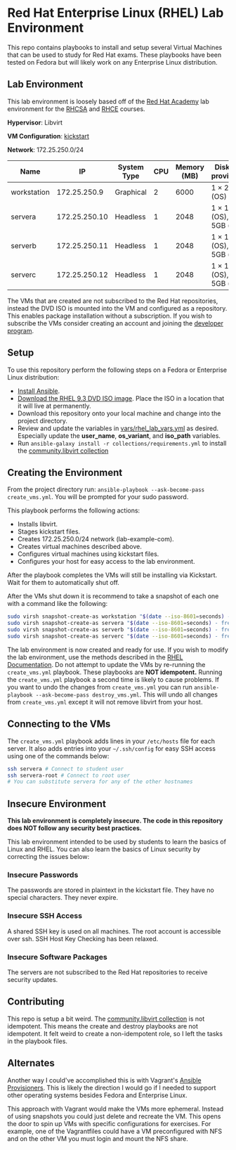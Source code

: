 # Red Hat Enterprise Linux (RHEL) Lab Environment

This repo contains playbooks to install and setup several Virtual Machines that can be used to study for Red Hat exams. These playbooks have been tested on Fedora but will likely work on any Enterprise Linux distribution.

## Lab Environment

This lab environment is loosely based off of the [Red Hat Academy](https://www.redhat.com/en/services/training/red-hat-academy) lab environment for the [RHCSA](https://www.redhat.com/en/services/certification/rhcsa) and [RHCE](https://www.redhat.com/en/services/certification/rhce) courses.

**Hypervisor**: Libvirt

**VM Configuration**: [kickstart](https://docs.redhat.com/en/documentation/red_hat_enterprise_linux/10/html/automatically_installing_rhel/automated-installation-workflow)

**Network**: 172.25.250.0/24

| Name        | IP              | System Type | CPU | Memory (MB) | Disks (this provisioned)                |
|-------------|-----------------|-------------|-----|-------------|-----------------------------------------|
| workstation | 172.25.250.9    | Graphical   | 2   | 6000        | 1 × 20GB (OS)                           |
| servera     | 172.25.250.10   | Headless    | 1   | 2048        | 1 × 10GB (OS), 3 × 5GB (blank)          |
| serverb     | 172.25.250.11   | Headless    | 1   | 2048        | 1 × 10GB (OS), 3 × 5GB (blank)          |
| serverc     | 172.25.250.12   | Headless    | 1   | 2048        | 1 × 10GB (OS), 3 × 5GB (blank)          |

The VMs that are created are not subscribed to the Red Hat repositories, instead the DVD ISO is mounted into the VM and configured as a repository. This enables package installation without a subscription. If you wish to subscribe the VMs consider creating an account and joining the [developer program](https://developers.redhat.com/articles/faqs-no-cost-red-hat-enterprise-linux).

## Setup

To use this repository perform the following steps on a Fedora or Enterprise Linux distribution:

- [Install Ansible](https://docs.ansible.com/ansible/latest/installation_guide/intro_installation.html#installing-ansible).
- [Download the RHEL 9.3 DVD ISO image](https://developers.redhat.com/products/rhel/download#exploreotherredhatproducts). Place the ISO in a location that it will live at permanently.
- Download this repository onto your local machine and change into the project directory.
- Review and update the variables in [vars/rhel_lab_vars.yml](vars/rhel_lab_vars.yml) as desired. Especially update the **user_name**, **os_variant**, and **iso_path** variables.
- Run `ansible-galaxy install -r collections/requirements.yml` to install the [community.libvirt collection](https://galaxy.ansible.com/ui/repo/published/community/libvirt/)


## Creating the Environment

From the project directory run: `ansible-playbook --ask-become-pass create_vms.yml`. You will be prompted for your sudo password.

This playbook performs the following actions:

- Installs libvirt.
- Stages kickstart files.
- Creates 172.25.250.0/24 network (lab-example-com).
- Creates virtual machines described above.
- Configures virtual machines using kickstart files.
- Configures your host for easy access to the lab environment.

After the playbook completes the VMs will still be installing via Kickstart. Wait for them to automatically shut off.

After the VMs shut down it is recommend to take a snapshot of each one with a command like the following:

```sh
sudo virsh snapshot-create-as workstation "$(date --iso-8601=seconds) - fresh install"
sudo virsh snapshot-create-as servera "$(date --iso-8601=seconds) - fresh install"
sudo virsh snapshot-create-as serverb "$(date --iso-8601=seconds) - fresh install"
sudo virsh snapshot-create-as serverc "$(date --iso-8601=seconds) - fresh install"
```

The lab environment is now created and ready for use. If you wish to modify the lab environment, use the methods described in the [RHEL Documentation](https://docs.redhat.com/en/documentation/red_hat_enterprise_linux/10/html/configuring_and_managing_linux_virtual_machines/index). Do not attempt to update the VMs by re-running the `create_vms.yml` playbook. These playbooks are **NOT idempotent.** Running the `create_vms.yml` playbook a second time is likely to cause problems. If you want to undo the changes from `create_vms.yml` you can run `ansible-playbook --ask-become-pass destroy_vms.yml`. This will undo all changes from `create_vms.yml` except it will not remove libvirt from your host.

## Connecting to the VMs

The `create_vms.yml` playbook adds lines in your `/etc/hosts` file for each server. It also adds entries into your `~/.ssh/config` for easy SSH access using one of the commands below:

```sh
ssh servera # Connect to student user
ssh servera-root # Connect to root user
# You can substitute servera for any of the other hostnames
```

## Insecure Environment

**This lab environment is completely insecure. The code in this repository does NOT follow any security best practices.**

This lab environment intended to be used by students to learn the basics of Linux and RHEL. You can also learn the basics of Linux security by correcting the issues below:

### Insecure Passwords

The passwords are stored in plaintext in the kickstart file. They have no special characters. They never expire.

### Insecure SSH Access

A shared SSH key is used on all machines. The root account is accessible over ssh. SSH Host Key Checking has been relaxed.

### Insecure Software Packages

The servers are not subscribed to the Red Hat repositories to receive security updates.

## Contributing

This repo is setup a bit weird. The [community.libvirt collection](https://galaxy.ansible.com/ui/repo/published/community/libvirt/) is not idempotent. This means the create and destroy playbooks are not idempotent. It felt weird to create a non-idempotent role, so I left the tasks in the playbook files.

## Alternates

Another way I could've accomplished this is with Vagrant's [Ansible Provisioners](https://developer.hashicorp.com/vagrant/docs/provisioning/ansible_intro). This is likely the direction I would go if I needed to support other operating systems besides Fedora and Enterprise Linux. 

This approach with Vagrant would make the VMs more ephemeral. Instead of using snapshots you could just delete and recreate the VM. This opens the door to spin up VMs with specific configurations for exercises. For example, one of the Vagrantfiles could have a VM preconfigured with NFS and on the other VM you must login and mount the NFS share.
